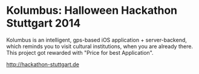 Kolumbus: Halloween Hackathon Stuttgart 2014
============================================

Kolumbus is an intelligent, gps-based iOS application + server-backend, which reminds you to visit cultural institutions, when you are already there.
This project got rewarded with "Price for best Application".


http://hackathon-stuttgart.de